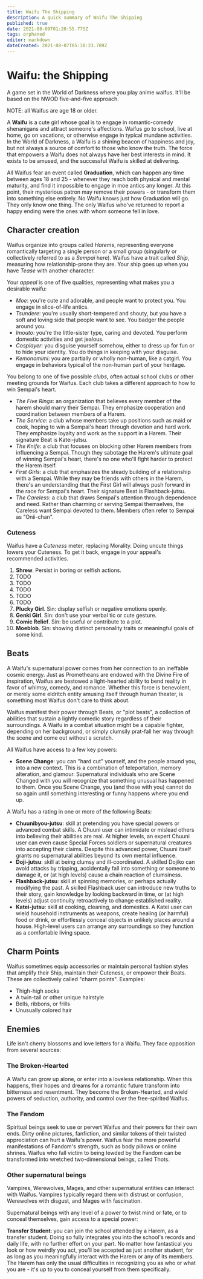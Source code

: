 ```yaml
---
title: Waifu The Shipping
description: A quick summary of Waifu The Shipping
published: true
date: 2021-08-09T01:20:55.775Z
tags: orphaned
editor: markdown
dateCreated: 2021-08-07T05:30:23.789Z
---
```


# Waifu: the Shipping

A game set in the World of Darkness where you play anime waifus. It'll be based on the NWOD five-and-five approach.

NOTE: all Waifus are age 18 or older.

A **Waifu** is a cute girl whose goal is to engage in romantic-comedy shenanigans and attract someone's affections. Waifus go to school, live at home, go on vacations, or otherwise engage in typical mundane activities. In the World of Darkness, a Waifu is a shining beacon of happiness and joy, but not always a source of comfort to those who know the truth. The force that empowers a Waifu does not always have her best interests in mind. It exists to be amused, and the successful Waifu is skilled at delivering.

All Waifus fear an event called **Graduation**, which can happen any time between ages 18 and 25 - whenever they reach both physical and mental maturity, and find it impossible to engage in moe antics any longer. At this point, their mysterious patron may remove their powers - or transform them into something else entirely. No Waifu knows just how Graduation will go. They only know one thing. The only Waifus who've returned to report a happy ending were the ones with whom someone fell in love.

## Character creation

Waifus organize into groups called *Harems*, representing everyone romantically targeting a single person or a small group (singularly or collectively referred to as a *Sempai* here). Waifus have a trait called *Ship*, measuring how relationship-prone they are. Your ship goes up when you have *Tease* with another character.

Your *appeal* is one of five qualities, representing what makes you a desirable waifu:

* *Moe*: you're cute and adorable, and people want to protect you. You engage in slice-of-life antics.
* *Tsundere*: you're usually short-tempered and shouty, but you have a soft and loving side that people want to see. You badger the people around you.
* *Imouto*: you're the little-sister type, caring and devoted. You perform domestic activities and get jealous.
* *Cosplayer*: you disguise yourself somehow, either to dress up for fun or to hide your identity. You do things in keeping with your disguise.
* *Kemonomimi*: you are partially or wholly non-human, like a catgirl. You engage in behaviors typical of the non-human part of your heritage.

You belong to one of five possible *clubs*, often actual school clubs or other meeting grounds for Waifus. Each club takes a different approach to how to win Sempai's heart.

* *The Five Rings*: an organization that believes every member of the harem should marry their Sempai. They emphasize cooperation and coordination between members of a Harem.
* *The Service*: a club whose members take up positions such as maid or cook, hoping to win a Sempai's heart through devotion and hard work. They emphasize loyalty and work as the support in a Harem. Their signature Beat is Katei-jutsu.
* *The Knife*: a club that focuses on blocking other Harem members from influencing a Sempai. Though they sabotage the Harem's ultimate goal of winning Sempai's heart, there's no one who'll fight harder to protect the Harem itself.
* *First Girls*: a club that emphasizes the steady building of a relationship with a Sempai. While they may be friends with others in the Harem, there's an understanding that the First Girl will always push forward in the race for Sempai's heart. Their signature Beat is Flashback-jutsu.
* *The Careless*: a club that draws Sempai's attention through dependence and need. Rather than charming or serving Sempai themselves, the Careless want Sempai devoted to them. Members often refer to Sempai as "Onii-chan".

### Cuteness

Waifus have a *Cuteness* meter, replacing Morality. Doing uncute things lowers your Cuteness. To get it back, engage in your appeal's recommended activities.

1. **Shrew**. Persist in boring or selfish actions.
2. TODO
3. TODO
4. TODO
5. TODO
6. TODO
7. **Plucky Girl**. Sin: display selfish or negative emotions openly.
8. **Genki Girl**. Sin: don't use your verbal tic or cute gesture.
9. **Comic Relief**. Sin: be useful or contribute to a plot.
10. **Moeblob**. Sin: showing distinct personality traits or meaningful goals of some kind.

## Beats

A Waifu's supernatural power comes from her connection to an ineffable cosmic energy. Just as Prometheans are endowed with the Divine Fire of inspiration, Waifus are bestowed a light-hearted ability to bend reality in favor of whimsy, comedy, and romance. Whether this force is benevolent, or merely some eldritch entity amusing itself through human theater, is something most Waifus don't care to think about.

Waifus manifest their power through Beats, or "plot beats", a collection of abilities that sustain a lightly comedic story regardless of their surroundings. A Waifu in a combat situation might be a capable fighter, depending on her background, or simply clumsily prat-fall her way through the scene and come out without a scratch.

All Waifus have access to a few key powers:

* **Scene Change**: you can "hard cut" yourself, and the people around you, into a new context. This is a combination of teleportation, memory alteration, and glamour. Supernatural individuals who are Scene Changed with you will recognize that something unusual has happened to them. Once you Scene Change, you (and those with you) cannot do so again until something interesting or funny happens where you end up.

A Waifu has a rating in one or more of the following Beats:

* **Chuunibyou-jutsu**: skill at pretending you have special powers or advanced combat skills. A Chuuni user can intimidate or mislead others into believing their abilities are real. At higher levels, an expert Chuuni user can even cause Special Forces soldiers or supernatural creatures into accepting their claims. Despite this advanced power, Chuuni itself grants no supernatural abilities beyond its own mental influence.
* **Doji-jutsu**: skill at being clumsy and ill-coordinated. A skilled Dojiko can avoid attacks by tripping, accidentally fall into something or someone to damage it, or (at high levels) cause a chain reaction of clumsiness.
* **Flashback-jutsu**: skill at spinning memories, or perhaps actually modifying the past. A skilled Flashback user can introduce new truths to their story, gain knowledge by looking backward in time, or (at high levels) adjust continuity retroactively to change established reality.
* **Katei-jutsu**: skill at cooking, cleaning, and domestics. A Katei user can wield household instruments as weapons, create healing (or harmful) food or drink, or effortlessly conceal objects in unlikely places around a house. High-level users can arrange any surroundings so they function as a comfortable living space.

## Charm Points

Waifus sometimes equip accessories or maintain personal fashion styles that amplify their Ship, maintain their Cuteness, or empower their Beats. These are collectively called "charm points". Examples:

* Thigh-high socks
* A twin-tail or other unique hairstyle
* Bells, ribbons, or frills
* Unusually colored hair

## Enemies

Life isn't cherry blossoms and love letters for a Waifu. They face opposition from several sources:

### The Broken-Hearted

A Waifu can grow up alone, or enter into a loveless relationship. When this happens, their hopes and dreams for a romantic future transform into bitterness and resentment. They become the Broken-Hearted, and wield powers of seduction, authority, and control over the free-spirited Waifus.

### The Fandom

Spiritual beings seek to use or pervert Waifus and their powers for their own ends. Dirty online pictures, fanfiction, and similar tokens of their twisted appreciation can hurt a Waifu's power. Waifus fear the more powerful manifestations of Fandom's strength, such as body pillows or online shrines. Waifus who fall victim to being lewded by the Fandom can be transformed into wretched two-dimensional beings, called Thots.

### Other supernatural beings

Vampires, Werewolves, Mages, and other supernatural entities can interact with Waifus. Vampires typically regard them with distrust or confusion, Werewolves with disgust, and Mages with fascination.

Supernatural beings with any level of a power to twist mind or fate, or to conceal themselves, gain access to a special power:

**Transfer Student**: you can join the school attended by a Harem, as a transfer student. Doing so fully integrates you into the school's records and daily life, with no further effort on your part. No matter how fantastical you look or how weirdly you act, you'll be accepted as just another student, for as long as you meaningfully interact with the Harem or any of its members. The Harem has only the usual difficulties in recognizing you as who or what you are - it's up to you to conceal yourself from them specifically.